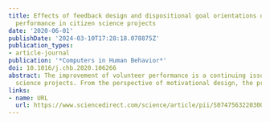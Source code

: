 ```yaml
---
title: Effects of feedback design and dispositional goal orientations on volunteer
  performance in citizen science projects
date: '2020-06-01'
publishDate: '2024-03-10T17:28:18.078875Z'
publication_types:
- article-journal
publication: '*Computers in Human Behavior*'
doi: 10.1016/j.chb.2020.106266
abstract: The improvement of volunteer performance is a continuing issue in citizen
  science projects. From the perspective of motivational design, the provision…
links:
- name: URL
  url: https://www.sciencedirect.com/science/article/pii/S0747563220300224
---
```


